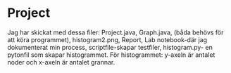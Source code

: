 # Project
Jag har skickat med dessa filer: Project.java, Graph.java, (båda behövs för att köra programmet), histogram2.png, Report, Lab notebook-där jag dokumenterat min process, scriptfile-skapar testfiler, histogram.py- en pytonfil som skapar histogrammet. 
För histogrammet: y-axeln är antalet noder och x-axeln är antalet grannar. 

